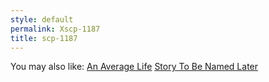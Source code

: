 ```yaml
---
style: default
permalink: Xscp-1187
title: scp-1187
---
```

You may also like:
[An Average Life](http://scp-wiki.net/an-average-life)
[Story To Be Named Later](http://scp-wiki.net/story-to-be-named-later)